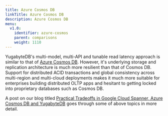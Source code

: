 ```yaml
---
title: Azure Cosmos DB
linkTitle: Azure Cosmos DB
description: Azure Cosmos DB
menu:
  v1.0:
    identifier: azure-cosmos
    parent: comparisons
    weight: 1110
---
```


YugabyteDB's multi-model, multi-API and tunable read latency approach is similar to that of [Azure Cosmos DB](https://azure.microsoft.com/en-us/blog/a-technical-overview-of-azure-cosmos-db/). However, it's underlying storage and replication architecture is much more resilient than that of Cosmos DB. Support for distributed ACID transactions and global consistency across multi-region and multi-cloud deployments makes it much more suitable for enterprises building distributed OLTP apps and hesitant to getting locked into proprietary databases such as Cosmos DB.

A post on our blog titled [Practical Tradeoffs in Google Cloud Spanner, Azure Cosmos DB and YugabyteDB](https://blog.yugabyte.com/practical-tradeoffs-in-google-cloud-spanner-azure-cosmos-db-and-yugabyte-db/) goes through some of above topics in more detail.
